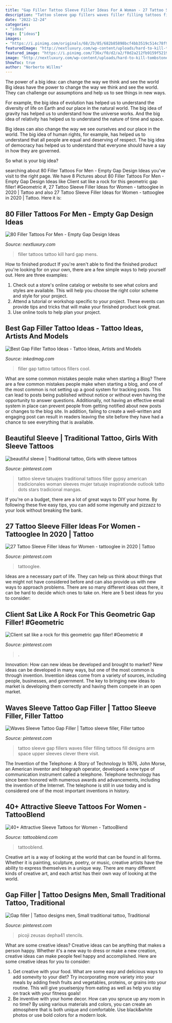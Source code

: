 ```yaml
---
title: "Gap Filler Tattoo Sleeve Filler Ideas For A Woman - 27 Tattoo Sleeve Filler Ideas For Women"
description: "Tattoo sleeve gap fillers waves filler filling tattoos fill designs arm space upper sleeves clever there visit"
date: "2022-12-24"
categories:
- "ideas"
tags: ["ideas"]
images:
- "https://i.pinimg.com/originals/68/2b/85/682b85898bcf4bb3519c514c78f9c775.jpg"
featuredImage: "http://nextluxury.com/wp-content/uploads/hard-to-kill-tombstone-filler-mens-tattoo-design-ideas.jpg"
featured_image: "https://i.pinimg.com/736x/f0/d2/a2/f0d2a212fb9159f521942dba27f9eadb.jpg"
image: "http://nextluxury.com/wp-content/uploads/hard-to-kill-tombstone-filler-mens-tattoo-design-ideas.jpg"
ShowToc: true
author: "Norberto Willms"
---
```



The power of a big idea: can change the way we think and see the world
Big ideas have the power to change the way we think and see the world. They can challenge our assumptions and help us to see things in new ways.


For example, the big idea of evolution has helped us to understand the diversity of life on Earth and our place in the natural world. The big idea of gravity has helped us to understand how the universe works. And the big idea of relativity has helped us to understand the nature of time and space.



Big ideas can also change the way we see ourselves and our place in the world. The big idea of human rights, for example, has helped us to understand that all people are equal and deserving of respect. The big idea of democracy has helped us to understand that everyone should have a say in how they are governed.



So what is your big idea?

	

		
searching about 80 Filler Tattoos For Men - Empty Gap Design Ideas you've visit to the right page. We have 8 Pictures about 80 Filler Tattoos For Men - Empty Gap Design Ideas like Client sat like a rock for this geometric gap filler! #Geometric #, 27 Tattoo Sleeve Filler Ideas for Women - tattooglee in 2020 | Tattoo and also 27 Tattoo Sleeve Filler Ideas for Women - tattooglee in 2020 | Tattoo. Here it is:
		
    
## 80 Filler Tattoos For Men - Empty Gap Design Ideas

<img loading=lazy src="http://nextluxury.com/wp-content/uploads/hard-to-kill-tombstone-filler-mens-tattoo-design-ideas.jpg" onerror="this.onerror=null;this.src='https://tse2.mm.bing.net/th?id=OIP.uMhekSk8hlNx3hrU69vtwgHaHa&amp;pid=15.1';" alt="80 Filler Tattoos For Men - Empty Gap Design Ideas">

_Source: nextluxury.com_

>filler tattoos tattoo kill hard gap mens. 

	

How to finished product
If you're aren't able to find the finished product you're looking for on your own, there are a few simple ways to help yourself out. Here are three examples: 
1. Check out a store's online catalog or website to see what colors and styles are available. This will help you choose the right color scheme and style for your project.
2. Attend a tutorial or workshop specific to your project. These events can provide tips and tricks that will make your finished product look great.
3. Use online tools to help plan your project.

    
## Best Gap Filler Tattoo Ideas - Tattoo Ideas, Artists And Models

<img loading=lazy src="https://www.inkedmag.com/.image/t_share/MTYxMjgwNDA5ODEwNzczNDkz/andrewtrotman.jpg" onerror="this.onerror=null;this.src='https://tse2.mm.bing.net/th?id=OIP.2kGxDztPP-o2cUOA9ULM7AHaHa&amp;pid=15.1';" alt="Best Gap Filler Tattoo Ideas - Tattoo Ideas, Artists and Models">

_Source: inkedmag.com_

>filler gap tattoo tattoos fillers cool. 

	

What are some common mistakes people make when starting a Blog?
There are a few common mistakes people make when starting a blog, and one of the most common is not setting up a good system for tracking posts. This can lead to posts being published without notice or without even having the opportunity to answer questions. Additionally, not having an effective email system in place can prevent people from getting notified about new posts or changes to the blog site. In addition, failing to create a well-written and engaging post can result in readers leaving the site before they have had a chance to see everything that is available.

    
## Beautiful Sleeve | Traditional Tattoo, Girls With Sleeve Tattoos

<img loading=lazy src="https://i.pinimg.com/originals/88/4a/f4/884af4ea0f042b1c37d1d8285793524e.jpg" onerror="this.onerror=null;this.src='https://tse1.mm.bing.net/th?id=OIP.YXl0jQsXOMm-zKSbDn4RtQHaJQ&amp;pid=15.1';" alt="beautiful sleeve | Traditional tattoo, Girls with sleeve tattoos">

_Source: pinterest.com_

>tattoo sleeve tatuajes traditional tattoos filler gypsy american tradicionales woman sleeves mujer tatuaje inspirationde outlook tatto dots stars tradicional mangas. 

	

If you're on a budget, there are a lot of great ways to DIY your home. By following these five easy tips, you can add some ingenuity and pizzazz to your look without breaking the bank.

    
## 27 Tattoo Sleeve Filler Ideas For Women - Tattooglee In 2020 | Tattoo

<img loading=lazy src="https://i.pinimg.com/originals/01/ef/73/01ef73d4b4dfd86809e9a20d6b494a11.png" onerror="this.onerror=null;this.src='https://tse4.mm.bing.net/th?id=OIP.1NPerS8rrmIml-zIS9rnaAHaLH&amp;pid=15.1';" alt="27 Tattoo Sleeve Filler Ideas for Women - tattooglee in 2020 | Tattoo">

_Source: pinterest.com_

>tattooglee. 

	

Ideas are a necessary part of life. They can help us think about things that we might not have considered before and can also provide us with new ways to approach problems. There are so many different ideas out there, it can be hard to decide which ones to take on. Here are 5 best ideas for you to consider: 

    
## Client Sat Like A Rock For This Geometric Gap Filler! #Geometric #

<img loading=lazy src="https://i.pinimg.com/originals/68/2b/85/682b85898bcf4bb3519c514c78f9c775.jpg" onerror="this.onerror=null;this.src='https://tse4.mm.bing.net/th?id=OIP.s_I6Oi_w6cuxY8NT5eNdbAHaKe&amp;pid=15.1';" alt="Client sat like a rock for this geometric gap filler! #Geometric #">

_Source: pinterest.com_

>. 

	

Innovation: How can new ideas be developed and brought to market?
New ideas can be developed in many ways, but one of the most common is through invention. Invention ideas come from a variety of sources, including people, businesses, and government. The key to bringing new ideas to market is developing them correctly and having them compete in an open market.

    
## Waves Sleeve Tattoo Gap Filler | Tattoo Sleeve Filler, Filler Tattoo

<img loading=lazy src="https://i.pinimg.com/736x/f0/d2/a2/f0d2a212fb9159f521942dba27f9eadb.jpg" onerror="this.onerror=null;this.src='https://tse2.mm.bing.net/th?id=OIP.3N8zQ9DS0Mi0JoUEtfWKCwAAAA&amp;pid=15.1';" alt="Waves Sleeve Tattoo Gap Filler | Tattoo sleeve filler, Filler tattoo">

_Source: pinterest.com_

>tattoo sleeve gap fillers waves filler filling tattoos fill designs arm space upper sleeves clever there visit. 

	

The Invention of the Telephone: A Story of Technology
In 1876, John Morse, an American inventor and telegraph operator, developed a new type of communication instrument called a telephone. Telephone technology has since been honored with numerous awards and advancements, including the invention of the Internet. The telephone is still in use today and is considered one of the most important inventions in history.

    
## 40+ Attractive Sleeve Tattoos For Women - TattooBlend

<img loading=lazy src="https://tattooblend.com/wp-content/uploads/2016/09/full-sleeve-tattoo.jpg" onerror="this.onerror=null;this.src='https://tse4.mm.bing.net/th?id=OIP.3H5rokrBj7OPGcvSVcngpQHaHY&amp;pid=15.1';" alt="40+ Attractive Sleeve Tattoos for Women - TattooBlend">

_Source: tattooblend.com_

>tattooblend. 

	

Creative art is a way of looking at the world that can be found in all forms. Whether it is painting, sculpture, poetry, or music, creative artists have the ability to express themselves in a unique way. There are many different kinds of creative art, and each artist has their own way of looking at the world.

    
## Gap Filler | Tattoo Designs Men, Small Traditional Tattoo, Traditional

<img loading=lazy src="https://i.pinimg.com/736x/3b/b6/a3/3bb6a3270cc2825f22f3d26349e73abe.jpg" onerror="this.onerror=null;this.src='https://tse2.mm.bing.net/th?id=OIP.OrrTnVwSKpBCOqZObxL9-QHaHa&amp;pid=15.1';" alt="Gap filler | Tattoo designs men, Small traditional tattoo, Traditional">

_Source: pinterest.com_

>picoji zeusas depha41 stencils. 

	

What are some creative ideas?
Creative ideas can be anything that makes a person happy. Whether it's a new way to dress or make a new creation, creative ideas can make people feel happy and accomplished. Here are some creative ideas for you to consider: 
1. Get creative with your food. What are some easy and delicious ways to add somevity to your diet? Try incorporating more variety into your meals by adding fresh fruits and vegetables, proteins, or grains into your routine. This will give youelsenjoy from eating as well as help you stay on track with your fitness goals! 
2. Be inventive with your home decor. How can you spruce up any room in no time? By using various materials and colors, you can create an atmosphere that is both unique and comfortable. Use black&white photos or use bold colors for a modern look.

